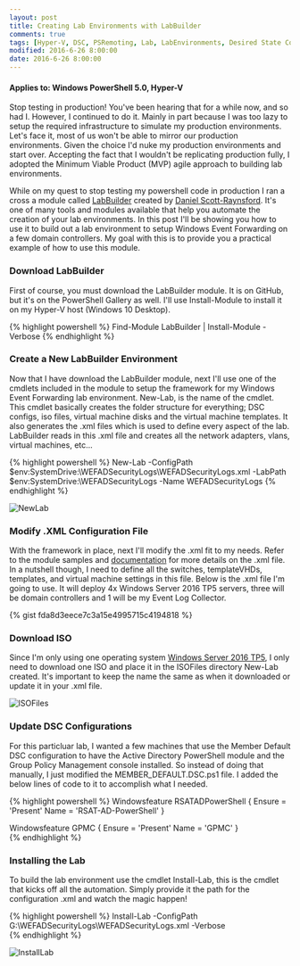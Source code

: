 ```yaml
---
layout: post
title: Creating Lab Environments with LabBuilder
comments: true
tags: [Hyper-V, DSC, PSRemoting, Lab, LabEnvironments, Desired State Configuration]
modified: 2016-6-26 8:00:00
date: 2016-6-26 8:00:00
---
```

#### Applies to: Windows PowerShell 5.0, Hyper-V

Stop testing in production! You've been hearing that for a while now, and so had I. However, I continued to do it. Mainly in part because I was too lazy to setup the required infrastructure
to simulate my production environments. Let's face it, most of us won't be able to mirror our production environments. Given the choice I'd nuke my production environments and start over.
Accepting the fact that I wouldn't be replicating production fully, I adopted the Minimum Viable Product (MVP) agile approach to building lab environments. 

While on my quest to stop testing my powershell code in production I ran a cross a module called [LabBuilder](https://github.com/PlagueHO/LabBuilder) created by [Daniel Scott-Raynsford](https://github.com/PlagueHO). 
It's one of many tools and modules available that help you automate the creation of your lab environments. In this post I'll be showing you how to use it to build out a lab environment to 
setup Windows Event Forwarding on a few domain controllers. My goal with this is to provide you a practical example of how to use this module.

###  Download LabBuilder
First of course, you must download the LabBuilder module. It is on GitHub, but it's on the PowerShell Gallery as well. I'll use Install-Module to install it on my Hyper-V host (Windows 10 Desktop).

{% highlight powershell %}
Find-Module LabBuilder | Install-Module -Verbose
{% endhighlight %}

### Create a New LabBuilder Environment
Now that I have download the LabBuilder module, next I'll use one of the cmdlets included in the module to setup the framework for my Windows Event Forwarding lab environment. New-Lab, is the
name of the cmdlet. This cmdlet basically creates the folder structure for everything; DSC configs, iso files, virtual machine disks and the virtual machine templates. It also generates the .xml files
which is used to define every aspect of the lab. LabBuilder reads in this .xml file and creates all the network adapters, vlans, virtual machines, etc... 


{% highlight powershell %}
New-Lab -ConfigPath $env:SystemDrive:\WEFADSecurityLogs\WEFADSecurityLogs.xml -LabPath $env:SystemDrive:\WEFADSecurityLogs -Name WEFADSecurityLogs
{% endhighlight %}


![NewLab](/images/posts/2016-6-26/NewLab.png "NewLab")

### Modify .XML Configuration File
With the framework in place, next I'll modify the .xml fit to my needs. Refer to the module samples and [documentation](https://github.com/PlagueHO/LabBuilder/blob/dev/LabBuilder/docs/labbuilderconfig-schema.md)
for more details on the .xml file. In a nutshell though, I need to define all the switches, templateVHDs, templates, and virtual machine settings in this file. Below is the .xml file I'm going to use.
It will deploy 4x Windows Server 2016 TP5 servers, three will be domain controllers and 1 will be my Event Log Collector. 

{% gist fda8d3eece7c3a15e4995715c4194818 %}

### Download ISO
Since I'm only using one operating system [Windows Server 2016 TP5](https://www.microsoft.com/en-us/evalcenter/evaluate-windows-server-technical-preview), I only need to download one ISO and place it in the ISOFiles directory New-Lab created.
It's important to keep the name the same as when it downloaded or update it in your .xml file.

![ISOFiles](/images/posts/2016-6-26/ISOFiles.png "ISOFiles")

### Update DSC Configurations

For this particluar lab, I wanted a few machines that use the Member Default DSC configuration to have the Active Directory PowerShell module and the Group Policy Management console installed. So instead of doing that manually, I just modified the MEMBER_DEFAULT.DSC.ps1 file.
I added the below lines of code to it to accomplish what I needed.

{% highlight powershell %}
Windowsfeature RSATADPowerShell {
    Ensure = 'Present'
    Name = 'RSAT-AD-PowerShell'
}

Windowsfeature GPMC {
    Ensure = 'Present'
    Name = 'GPMC'
}  
{% endhighlight %}

              
### Installing the Lab
To build the lab environment use the cmdlet Install-Lab, this is the cmdlet that kicks off all the automation. Simply provide it the path for the configuration .xml and watch the magic happen! 

{% highlight powershell %}
Install-Lab -ConfigPath G:\WEFADSecurityLogs\WEFADSecurityLogs.xml -Verbose  
{% endhighlight %}

![InstallLab](/images/posts/2016-6-26/InstallLab.png "InstallLab")
